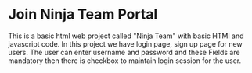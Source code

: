 # Join Ninja Team Portal 
This is a basic html web project called "Ninja Team" with basic HTMl and javascript code. 
In this project we have login page, sign up page for new users. 
The user can enter username and password and these Fields are mandatory then there is checkbox to maintain login session for the user.
